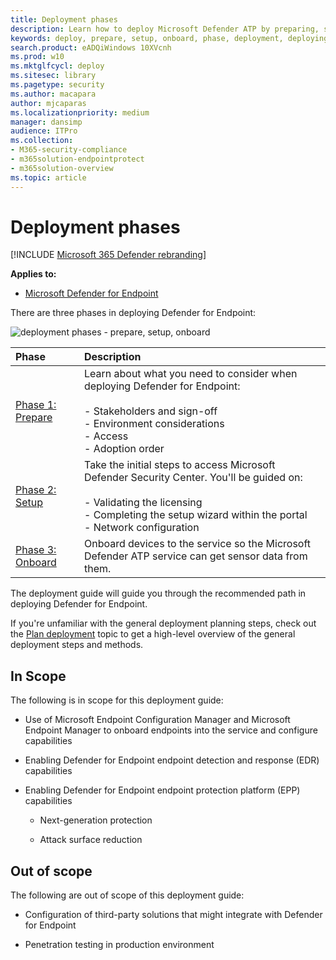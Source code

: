 ```yaml
---
title: Deployment phases
description: Learn how to deploy Microsoft Defender ATP by preparing, setting up, and onboarding endpoints to that service
keywords: deploy, prepare, setup, onboard, phase, deployment, deploying, adoption, configuring
search.product: eADQiWindows 10XVcnh
ms.prod: w10
ms.mktglfcycl: deploy
ms.sitesec: library
ms.pagetype: security
ms.author: macapara
author: mjcaparas
ms.localizationpriority: medium
manager: dansimp
audience: ITPro
ms.collection: 
- M365-security-compliance
- m365solution-endpointprotect
- m365solution-overview  
ms.topic: article
---
```


# Deployment phases

[!INCLUDE [Microsoft 365 Defender rebranding](../../includes/microsoft-defender.md)]

**Applies to:**
- [Microsoft Defender for Endpoint](https://go.microsoft.com/fwlink/p/?linkid=2146631)


There are three phases in deploying Defender for Endpoint:

![deployment phases - prepare, setup, onboard](/windows/media/phase-diagrams/deployment-phases.png)

|Phase | Description | 
|:-------|:-----|
| [Phase 1: Prepare](prepare-deployment.md)| Learn about what you need to consider when deploying Defender for Endpoint: <br><br>- Stakeholders and sign-off <br> - Environment considerations <br>- Access <br> - Adoption order
| [Phase 2: Setup](production-deployment.md)|  Take the initial steps to access Microsoft Defender Security Center. You'll be guided on:<br><br>- Validating the licensing <br>  - Completing the setup wizard within the portal<br>- Network configuration|
| [Phase 3: Onboard](onboarding.md) | Onboard devices to the service so the Microsoft Defender ATP service can get sensor data from them.



The deployment guide will guide you through the recommended path in deploying Defender for Endpoint. 

If you're unfamiliar with the general deployment planning steps, check out the [Plan deployment](deployment-strategy.md) topic to get a  high-level overview of the general deployment steps and methods.



## In Scope

The following is in scope for this deployment guide:

-   Use of Microsoft Endpoint Configuration Manager and Microsoft Endpoint Manager to onboard endpoints into the service and configure capabilities

-   Enabling Defender for Endpoint endpoint detection and response (EDR)  capabilities

-   Enabling Defender for Endpoint endpoint protection platform (EPP)
    capabilities

    -   Next-generation protection

    -   Attack surface reduction


## Out of scope

The following are out of scope of this deployment guide:

-   Configuration of third-party solutions that might integrate with Defender for Endpoint

-   Penetration testing in production environment
